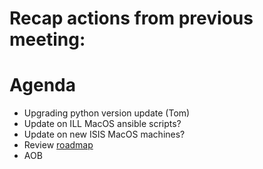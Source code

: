 # Recap actions from previous meeting:


# Agenda
- Upgrading python version update (Tom)
- Update on ILL MacOS ansible scripts?
- Update on new ISIS MacOS machines?
- Review [roadmap](https://github.com/mantidproject/roadmap/projects/1)
- AOB
